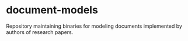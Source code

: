 document-models
===============

Repository maintaining binaries for modeling documents implemented by authors of research papers.
